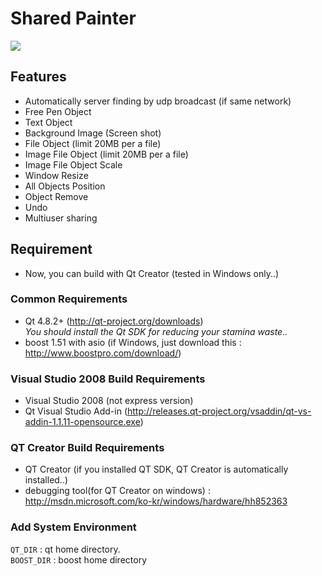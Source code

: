 # Shared Painter

<img src="https://raw.github.com/gunoodaddy/SharedPainter/master/SharedPainterIntro.png"/>

## Features

* Automatically server finding by udp broadcast (if same network)
* Free Pen Object
* Text Object
* Background Image (Screen shot)
* File Object (limit 20MB per a file)
* Image File Object (limit 20MB per a file)
* Image File Object Scale
* Window Resize
* All Objects Position
* Object Remove
* Undo
* Multiuser sharing

## Requirement
* Now, you can build with Qt Creator (tested in Windows only..)

### Common Requirements
* Qt 4.8.2+ (http://qt-project.org/downloads) <br>
  *You should install the Qt SDK for reducing your stamina waste..*
* boost 1.51 with asio (if Windows, just download this : http://www.boostpro.com/download/)

### Visual Studio 2008 Build Requirements
* Visual Studio 2008 (not express version)
* Qt Visual Studio Add-in (http://releases.qt-project.org/vsaddin/qt-vs-addin-1.1.11-opensource.exe)

### QT Creator Build Requirements
* QT Creator (if you installed QT SDK, QT Creator is automatically installed..)
* debugging tool(for QT Creator on windows) : http://msdn.microsoft.com/ko-kr/windows/hardware/hh852363


### Add System Environment <br>
 `QT_DIR` : qt home directory. <br>
 `BOOST_DIR` : boost home directory <br>



